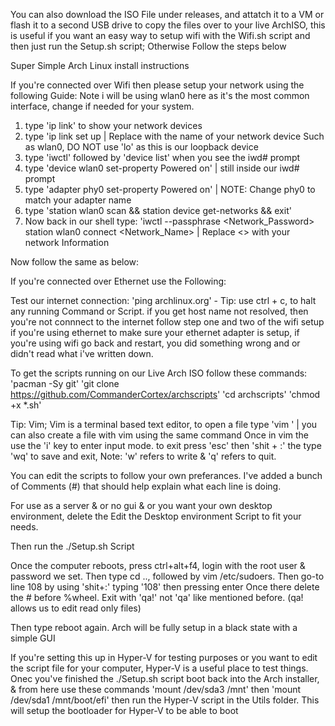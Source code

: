 You can also download the ISO File under releases, and attatch it to a VM or flash it to a second USB drive to copy the files over to your live ArchISO, 
this is useful if you want an easy way to setup wifi with the Wifi.sh script and then just run the Setup.sh script; Otherwise Follow the steps below

Super Simple Arch Linux install instructions

If you're connected over Wifi then please setup your network using the following Guide: Note i will be using wlan0 here as it's the most common interface, change if needed for your system.
1. type 'ip link' to show your network devices
2. type 'ip link <Device> set up | Replace <Device> with the name of your network device Such as wlan0, DO NOT use 'lo' as this is our loopback device
3. type 'iwctl' followed by 'device list' when you see the iwd# prompt
4. type 'device wlan0 set-property Powered on' | still inside our iwd# prompt
5. type 'adapter phy0 set-property Powered on' | NOTE: Change phy0 to match your adapter name
6. type 'station wlan0 scan && station device get-networks && exit'
7. Now back in our shell type: 'iwctl --passphrase <Network_Password> station wlan0 connect <Network_Name> | Replace <> with your network Information

Now follow the same as below:

If you're connected over Ethernet use the Following:

Test our internet connection:
'ping archlinux.org' - Tip: use ctrl + c, to halt any running Command or Script.
if you get host name not resolved, then you're not connnect to the internet follow step one and two of the wifi setup if you're using ethernet to make sure your ethernet adapter is setup, if you're using wifi go back and restart, you did something wrong and or didn't read what i've written down.

To get the scripts running on our Live Arch ISO follow these commands:
'pacman -Sy git'
'git clone https://github.com/CommanderCortex/archscripts'
'cd archscripts'
'chmod +x *.sh'

Tip: Vim;
Vim is a terminal based text editor, to open a file type 'vim <textfile>' | you can also create a file with vim using the same command
Once in vim the use the 'i' key to enter input mode. to exit press 'esc' then 'shit + :' the type 'wq' to save and exit, Note: 'w' refers to write & 'q' refers to quit.

You can edit the scripts to follow your own preferances. I've added a bunch of Comments (#) that should help explain what each line is doing.

For use as a server & or no gui & or you want your own desktop environment, delete the Edit the Desktop environment Script to fit your needs.

Then run the ./Setup.sh Script

Once the computer reboots, press ctrl+alt+f4, login with the root user & password we set. Then type cd .., followed by vim /etc/sudoers. Then go-to line 108 by using 'shit+:' typing '108' then pressing enter
Once there delete the # before %wheel. Exit with 'qa!' not 'qa' like mentioned before. (qa! allows us to edit read only files)

Then type reboot again. 
Arch will be fully setup in a black state with a simple GUI

If you're setting this up in Hyper-V for testing purposes or you want to edit the script file for your computer, Hyper-V is a useful place to test things. Onec you've finished the ./Setup.sh script boot back into the Arch installer,
& from here use these commands 'mount /dev/sda3 /mnt' then 'mount /dev/sda1 /mnt/boot/efi' then run the Hyper-V script in the Utils folder. This will setup the bootloader for Hyper-V to be able to boot
